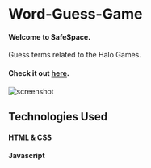 # Word-Guess-Game

#### Welcome to SafeSpace. 

Guess terms related to the Halo Games.

#### Check it out [here](https://sapulsic.github.io/Word-Guess-Game/).

![screenshot](assets/images/SafeSpace1.png)

## Technologies Used

#### HTML & CSS
#### Javascript
